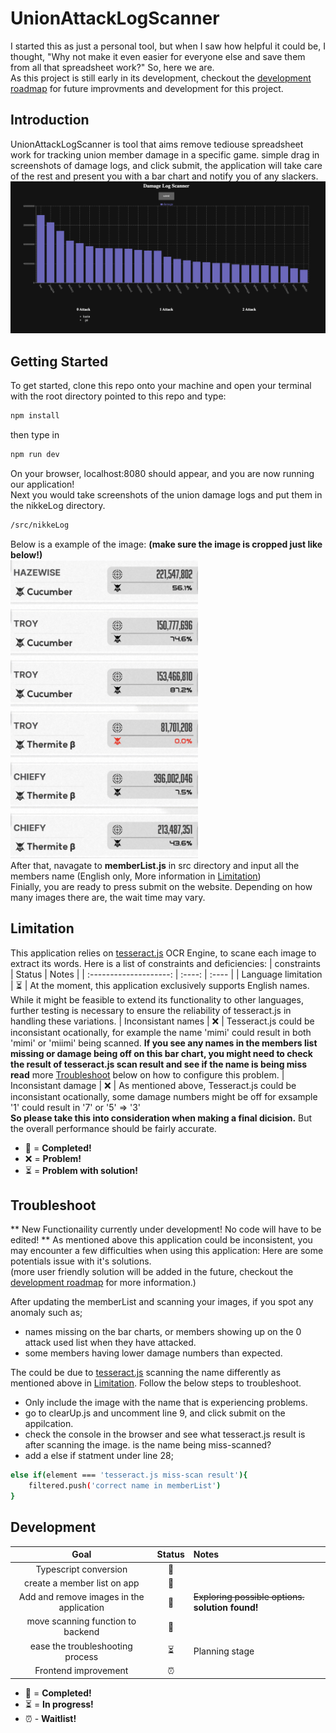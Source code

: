 # UnionAttackLogScanner

I started this as just a personal tool, but when I saw how helpful it could be, I thought, "Why not make it even easier for everyone else and save them from all that spreadsheet work?" So, here we are.<br>
As this project is still early in its development, checkout the [development roadmap](#development) for future improvments and development for this project.

## Introduction

UnionAttackLogScanner is tool that aims remove tediouse spreadsheet work for tracking union member damage in a specific game. simple drag in screenshots of damage logs, and click submit, the application will take care of the rest and present you with a bar chart and notify you of any slackers.
<img src="./public/Screenshot 2023-09-04 at 4.27.10 PM.png" width="900px"/><br>

## Getting Started

To get started, clone this repo onto your machine and open your terminal with the root directory pointed to this repo and type:

```bash
npm install
```

then type in

```bash
npm run dev
```

On your browser, localhost:8080 should appear, and you are now running our application!<br>Next you would take screenshots of the union damage logs and put them in the nikkeLog directory.

```bash
/src/nikkeLog
```

Below is a example of the image: **(make sure the image is cropped just like below!)** <br>
<img src="./__test__/testImage/image_1.jpg" width="300px"/><br>
After that, navagate to **memberList.js** in src directory and input all the members name (English only, More information in [Limitation](#Limitation))<br>
Finially, you are ready to press submit on the website. Depending on how many images there are, the wait time may vary.

## Limitation

This application relies on <a href='https://github.com/naptha/tesseract.js/tree/master'>tesseract.js</a> OCR Engine, to scane each image to extract its words. Here is a list of constraints and deficiencies:
| constraints | Status | Notes |
| :--------------------: | :----: | :---- |
| Language limitation | ⏳ | At the moment, this application exclusively supports English names. While it might be feasible to extend its functionality to other languages, further testing is necessary to ensure the reliability of tesseract.js in handling these variations.
| Inconsistant names | ❌ | Tesseract.js could be inconsistant ocationally, for example the name 'mimi' could result in both 'mimi' or 'miimi' being scanned. **If you see any names in the members list missing or damage being off on this bar chart, you might need to check the result of tesseract.js scan result and see if the name is being miss read** more [Troubleshoot](#Troubleshoot) below on how to configure this problem.
| Inconsistant damage | ❌ | As mentioned above, Tesseract.js could be inconsistant ocationally, some damage numbers might be off for exsample '1' could result in '7' or '5' => '3' <br>**So please take this into consideration when making a final dicision.** But the overall performance should be fairly accurate.

- 🎉 = **Completed!**
- ❌ = **Problem!**
- ⏳ = **Problem with solution!**

## Troubleshoot

** New Functionaility currently under development! No code will have to be edited! **
As mentioned above this application could be inconsistent, you may encounter a few difficulties when using this application:
Here are some potentials issue with it's solutions. <br>
(more user friendly solution will be added in the future, checkout the [development roadmap](#development) for more information.)

After updating the memberList and scanning your images, if you spot any anomaly such as;

- names missing on the bar charts, or members showing up on the 0 attack used list when they have attacked.
- some members having lower damage numbers than expected.

The could be due to <a href='https://github.com/naptha/tesseract.js/tree/master'>tesseract.js</a> scanning the name differently as mentioned above in [Limitation](#Limitation). Follow the below steps to troubleshoot.

- Only include the image with the name that is experiencing problems.
- go to clearUp.js and uncomment line 9, and click submit on the appilcation.
- check the console in the browser and see what tesseract.js result is after scanning the image. is the name being miss-scanned?
- add a else if statment under line 28;

```bash
else if(element === 'tesseract.js miss-scan result'){
    filtered.push('correct name in memberList')
}
```

## Development

|                   Goal                   | Status | Notes                                                                    |
| :--------------------------------------: | :----: | :----------------------------------------------------------------------- |
|          Typescript conversion           |   🎉   |                                                                          |
|       create a member list on app        |   🎉   |                                                                          |
| Add and remove images in the application |   🎉   | ~~Exploring possible options.~~ **solution found!**                      |
|    move scanning function to backend     |   🎉   |                                                                          |
|     ease the troubleshooting process     |   ⏳   | Planning stage |
|           Frontend improvement           |   ⏰   |

- 🎉 = **Completed!**
- ⏳ = **In progress!**
- ⏰ - **Waitlist!**
